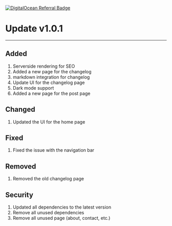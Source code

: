 [![DigitalOcean Referral Badge](https://web-platforms.sfo2.cdn.digitaloceanspaces.com/WWW/Badge%202.svg)](https://www.digitalocean.com/?refcode=aef81a3b370b&utm_campaign=Referral_Invite&utm_medium=Referral_Program&utm_source=badge)

# Update v1.0.1

___

## Added

1. Serverside rendering for SEO
2. Added a new page for the changelog
3. markdown integration for changelog
4. Update UI for the changelog page
5. Dark mode support
6. Added a new page for the post page

## Changed

1. Updated the UI for the home page

## Fixed

1. Fixed the issue with the navigation bar

## Removed

1. Removed the old changelog page

## Security

1. Updated all dependencies to the latest version
2. Remove all unused dependencies
3. Remove all unused page (about, contact, etc.)
